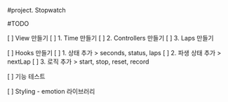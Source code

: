 #project. Stopwatch

#TODO

[ ] View 만들기
[ ] 1. Time 만들기
[ ] 2. Controllers 만들기
[ ] 3. Laps 만들기

[ ] Hooks 만들기
[ ] 1. 상태 추가 > seconds, status, laps
[ ] 2. 파생 상태 추가 > nextLap
[ ] 3. 로직 추가 > start, stop, reset, record

[ ] 기능 테스트

[ ] Styling - emotion 라이브러리
